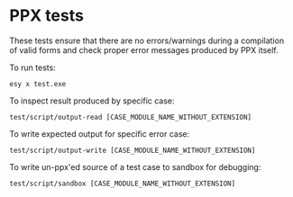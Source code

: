 # PPX tests
These tests ensure that there are no errors/warnings during a compilation of valid forms and check proper error messages produced by PPX itself.

To run tests:

```shell
esy x test.exe
```

To inspect result produced by specific case:

```shell
test/script/output-read [CASE_MODULE_NAME_WITHOUT_EXTENSION]
```

To write expected output for specific error case:

```shell
test/script/output-write [CASE_MODULE_NAME_WITHOUT_EXTENSION]
```

To write un-ppx'ed source of a test case to sandbox for debugging:

```shell
test/script/sandbox [CASE_MODULE_NAME_WITHOUT_EXTENSION]
```
